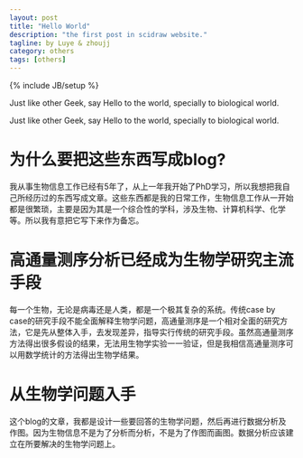 ```yaml
---
layout: post
title: "Hello World"
description: "the first post in scidraw website."
tagline: by Luye & zhoujj
category: others
tags: [others]
---
```

{% include JB/setup %}

Just like other Geek, say Hello to the world, specially to biological world.
<!--more-->

Just like other Geek, say Hello to the world, specially to biological world.

# 为什么要把这些东西写成blog?

我从事生物信息工作已经有5年了，从上一年我开始了PhD学习，所以我想把我自己所经历过的东西写成文章。这些东西都是我的日常工作，生物信息工作从一开始都是很繁琐，主要是因为其是一个综合性的学科，涉及生物、计算机科学、化学等。所以我有意把它写下来作为备忘。

# 高通量测序分析已经成为生物学研究主流手段

每一个生物，无论是病毒还是人类，都是一个极其复杂的系统。传统case by case的研究手段不能全面解释生物学问题，高通量测序是一个相对全面的研究方法，它是先从整体入手，去发现差异，指导实行传统的研究手段。虽然高通量测序方法得出很多假设的结果，无法用生物学实验一一验证，但是我相信高通量测序可以用数学统计的方法得出生物学结果。

# 从生物学问题入手

这个blog的文章，我都是设计一些要回答的生物学问题，然后再进行数据分析及作图。因为生物信息不是为了分析而分析，不是为了作图而画图。数据分析应该建立在所要解决的生物学问题上。



